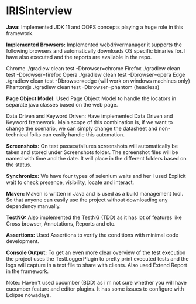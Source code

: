 # IRISinterview

**Java:** Implemented JDK 11 and OOPS concepts playing a huge role in this framework.

**Implemented Browsers:**
Implemented webdrivermanager it supports the following browsers and automatically downloads OS specific binaries for. I have also executed and  the reports are available in the repo.

Chrome ./gradlew clean test -Dbrowser=chrome
Firefox ./gradlew clean test -Dbrowser=firefox
Opera ./gradlew clean test -Dbrowser=opera
Edge ./gradlew clean test -Dbrowser=edge (will work on windows machines only)
Phantomjs ./gradlew clean test -Dbrowser=phantom (headless)

**Page Object Model:**
Used Page Object Model to handle the locators in separate java classes based on the web page.

Data Driven and Keyword Driven: 
Have implemented Data Driven and Keyword framework. Main scope of this combination is, if we want to change the scenario, we can simply change the datasheet and non-technical folks can easily handle this automation.

**Screenshots:**
On test passes/failures screenshots will automatically be taken and stored under Screenshots folder. The screenshot files will be named with time and the date. It will place in the different folders based on the status.

**Synchronize:**
We have four types of selenium waits and her i used Explicit wait to check presence, visibility, locate and interact.

**Maven:**
Maven is written in Java and is used as a build management tool. So that anyone can easily use the project without downloading any  dependency manually.

**TestNG:**
Also implemented the TestNG (TDD) as it has lot of features like Cross browser, Annotations, Reports and etc.

**Assertions:**
Used Assertions to verify the conditions with minimal code development.

**Console Output:**
To get an even more clear overview of the test execution the project uses the TestLoggerPlugin to pretty print executed tests and the logs will capture in a text file to share with clients.
Also used Extend Report in the framework.

Note:: Haven't used cucumber (BDD) as i'm not sure whether you will have cucumber feature and editor plugins. It has some issues to configure with Eclipse nowadays.